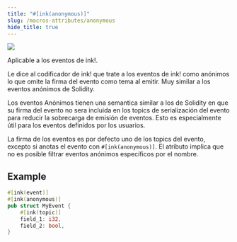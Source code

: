```yaml
---
title: "#[ink(anonymous)]"
slug: /macros-attributes/anonymous
hide_title: true
---
```


<img src="/img/title/text/anon.svg" className="titlePic" />

Aplicable a los eventos de ink!.

Le dice al codificador de ink! que trate a los eventos de ink! como anónimos lo que omite la firma del evento como tema al emitir.
Muy similar a los eventos anónimos de Solidity.

Los eventos Anónimos tienen una semantica similar a los de Solidity en que su
firma del evento no sera incluida en los topics de serialización del evento
para reducir la sobrecarga de emisión de eventos. Esto es especialmente útil para
los eventos definidos por los usuarios.

La firma de los eventos es por defecto uno de los topics del evento, excepto 
si anotas el evento con `#[ink(anonymous)]`.
El atributo implica que no es posible filtrar eventos anónimos específicos por el nombre.

## Example

 ```rust
 #[ink(event)]
 #[ink(anonymous)]
 pub struct MyEvent {
     #[ink(topic)]
     field_1: i32,
     field_2: bool,
 }
 ```